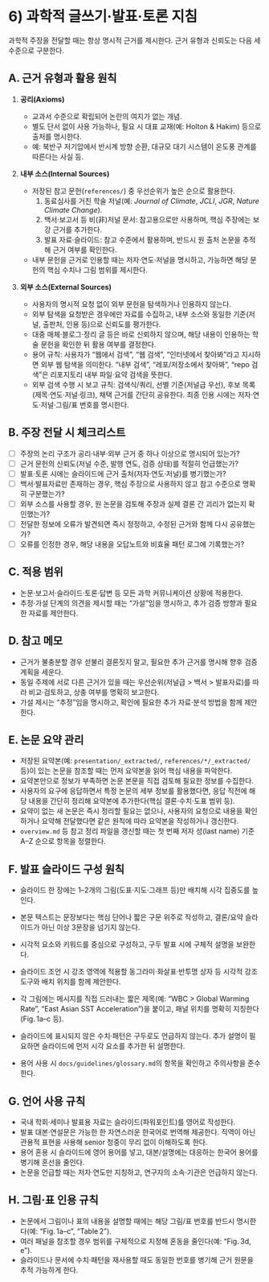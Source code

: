 # 6) 과학적 글쓰기·발표·토론 지침

과학적 주장을 전달할 때는 항상 명시적 근거를 제시한다. 근거 유형과 신뢰도는 다음 세 수준으로 구분한다.

## A. 근거 유형과 활용 원칙
1. **공리(Axioms)**  
   - 교과서 수준으로 확립되어 논란의 여지가 없는 개념.  
   - 별도 단서 없이 사용 가능하나, 필요 시 대표 교재(예: Holton & Hakim) 등으로 출처를 명시한다.
   - 예: 북반구 저기압에서 반시계 방향 순환, 대규모 대기 시스템이 온도풍 관계를 따른다는 사실 등.

2. **내부 소스(Internal Sources)**  
   - 저장된 참고 문헌(`references/`) 중 우선순위가 높은 순으로 활용한다.  
     1. 동료심사를 거친 학술 저널(예: *Journal of Climate*, *JCLI*, *JGR*, *Nature Climate Change*).  
     2. 백서·보고서 등 비(非)저널 문서: 참고용으로만 사용하며, 핵심 주장에는 보강 근거를 추가한다.  
     3. 발표 자료·슬라이드: 참고 수준에서 활용하며, 반드시 원 출처 논문을 추적해 근거 여부를 확인한다.  
   - 내부 문헌을 근거로 인용할 때는 저자·연도·저널을 명시하고, 가능하면 해당 문헌의 핵심 수치나 그림 범위를 제시한다.

3. **외부 소스(External Sources)**  
   - 사용자의 명시적 요청 없이 외부 문헌을 탐색하거나 인용하지 않는다.  
   - 외부 탐색을 요청받은 경우에만 자료를 수집하고, 내부 소스와 동일한 기준(저널, 출판처, 인용 등)으로 신뢰도를 평가한다.  
   - 대중 매체·블로그·정리 글 등은 바로 신뢰하지 않으며, 해당 내용이 인용하는 학술 문헌을 확인한 뒤 활용 여부를 결정한다.
   - 용어 규칙: 사용자가 “웹에서 검색”, “웹 검색”, “인터넷에서 찾아봐”라고 지시하면 외부 웹 탐색을 의미한다. “내부 검색”, “레포/저장소에서 찾아봐”, “repo 검색”은 리포지토리 내부 파일·요약 검색을 뜻한다.
   - 외부 검색 수행 시 보고 규칙: 검색식/쿼리, 선별 기준(저널급 우선), 후보 목록(제목·연도·저널·링크), 채택 근거를 간단히 공유한다. 최종 인용 시에는 저자·연도·저널·그림/표 번호를 명시한다.

## B. 주장 전달 시 체크리스트
- [ ] 주장의 논리 구조가 공리·내부·외부 근거 중 하나 이상으로 명시되어 있는가?  
- [ ] 근거 문헌의 신뢰도(저널 수준, 발행 연도, 검증 상태)를 적절히 언급했는가?  
- [ ] 발표·토론 시에는 슬라이드에 근거 출처(저자·연도·저널)를 병기했는가?  
- [ ] 백서·발표자료만 존재하는 경우, 핵심 주장으로 사용하지 않고 참고 수준으로 명확히 구분했는가?  
- [ ] 외부 소스를 사용할 경우, 원 논문을 검토해 주장과 실제 결론 간 괴리가 없는지 확인했는가?  
- [ ] 전달한 정보에 오류가 발견되면 즉시 정정하고, 수정된 근거와 함께 다시 공유했는가?  
- [ ] 오류를 인정한 경우, 해당 내용을 오답노트와 비효율 패턴 로그에 기록했는가?

## C. 적용 범위
- 논문·보고서·슬라이드·토론·답변 등 모든 과학 커뮤니케이션 상황에 적용한다.  
- 추정·가설 단계의 의견을 제시할 때는 “가설”임을 명시하고, 추가 검증 방향과 필요한 자료를 제안한다.

## D. 참고 메모
- 근거가 불충분할 경우 섣불리 결론짓지 말고, 필요한 추가 근거를 명시해 향후 검증 계획을 세운다.  
- 동일 주제에 서로 다른 근거가 있을 때는 우선순위(저널급 > 백서 > 발표자료)를 따라 비교·검토하고, 상충 여부를 명확히 보고한다.
- 가설 제시는 “추정”임을 명시하고, 확인에 필요한 추가 자료·분석 방법을 함께 제안한다.

## E. 논문 요약 관리
- 저장된 요약본(예: `presentation/_extracted/`, `references/*/_extracted/` 등)이 있는 논문을 참조할 때는 먼저 요약본을 읽어 핵심 내용을 파악한다.  
- 요약본만으로 정보가 부족하면 논문 본문을 직접 검토해 필요한 정보를 수집한다.  
- 사용자의 요구에 응답하면서 특정 논문의 세부 정보를 활용했다면, 응답 직전에 해당 내용을 간단히 정리해 요약본에 추가한다(핵심 결론·수치·도표 범위 등).  
- 요약이 없는 새 논문은 즉시 정리할 필요는 없으나, 사용자의 요청으로 내용을 확인하거나 요약해 전달했다면 같은 원칙에 따라 요약본을 작성하거나 갱신한다.
- `overview.md` 등 참고 정리 파일을 갱신할 때는 첫 번째 저자 성(last name) 기준 A–Z 순으로 항목을 정렬한다.

## F. 발표 슬라이드 구성 원칙
- 슬라이드 한 장에는 1–2개의 그림(도표·지도·그래프 등)만 배치해 시각 집중도를 높인다.  
- 본문 텍스트는 문장보다는 핵심 단어나 짧은 구문 위주로 작성하고, 결론/요약 슬라이드가 아닌 이상 3문장을 넘기지 않는다.  
- 시각적 요소와 키워드를 중심으로 구성하고, 구두 발표 시에 구체적 설명을 보완한다.  
- 슬라이드 조언 시 강조 영역에 적용할 동그라미·화살표·반투명 상자 등 시각적 강조 도구와 배치 위치를 함께 제안한다.  
- 각 그림에는 메시지를 직접 드러내는 짧은 제목(예: “WBC > Global Warming Rate”, “East Asian SST Acceleration”)을 붙이고, 패널 위치를 명확히 지칭한다(Fig. 1a–c 등).  
- 슬라이드에 표시되지 않은 수치·패턴은 구두로도 언급하지 않는다. 추가 설명이 필요하면 슬라이드에 먼저 시각 요소를 추가한 뒤 설명한다.

- 용어 사용 시 `docs/guidelines/glossary.md`의 항목을 확인하고 주의사항을 준수한다.
## G. 언어 사용 규칙
- 국내 학회·세미나 발표용 자료는 슬라이드(파워포인트)를 영어로 작성한다.  
- 발표 대본·연설문은 가능한 한 자연스러운 한국어로 번역해 제공한다. 직역이 아닌 관용적 표현을 사용해 senior 청중이 무리 없이 이해하도록 한다.  
- 용어 혼용 시 슬라이드에 영어 용어를 넣고, 대본/설명에는 대응하는 한국어 용어를 병기해 혼선을 줄인다.
- 논문을 언급할 때는 저자·연도만 지칭하고, 연구자의 소속·기관은 언급하지 않는다.

## H. 그림·표 인용 규칙
- 논문에서 그림이나 표의 내용을 설명할 때에는 해당 그림/표 번호를 반드시 명시한다(예: “Fig. 1a–c”, “Table 2”).  
- 여러 패널을 참조할 경우 범위를 구체적으로 지정해 혼동을 줄인다(예: “Fig. 3d, e”).  
- 슬라이드나 문서에 수치·패턴을 재사용할 때도 동일한 번호를 병기해 근거 원문을 추적 가능하게 한다.

